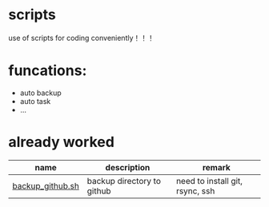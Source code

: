 # scripts

use of scripts for coding conveniently！！！

# funcations:

- auto backup
- auto task
- ...

# already worked

| name | description | remark |
|-------|-------|-------|
| [backup_github.sh](backup/backup_github.sh)  | backup directory to github | need to install git, rsync, ssh |
